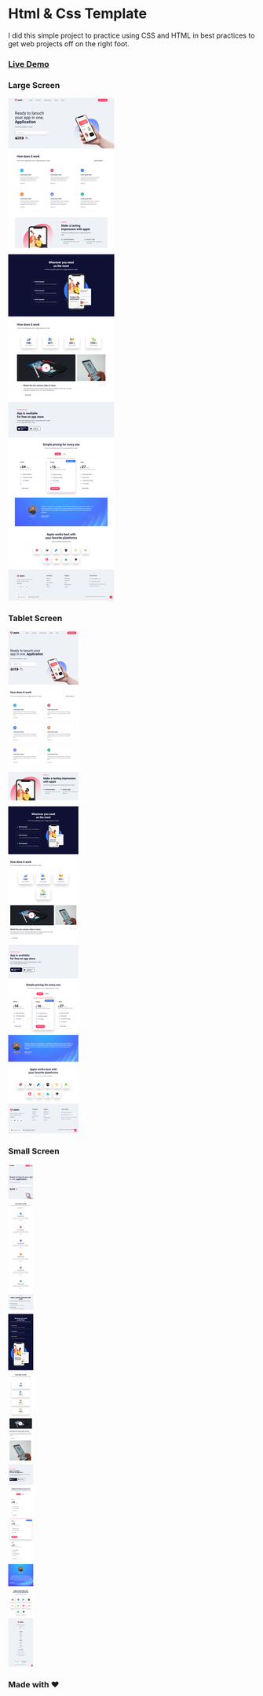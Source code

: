 # Html & Css Template

I did this simple project to practice using CSS and HTML in best practices to get web projects off on the right foot.

<h3>
  <a href="https://template-gilt-seven.vercel.app/" target="_blank"  title="Demo">
    Live Demo
  </a>
</h3>

<h3>Large Screen</h3>

![large-screen](largeScreen.png)

<h3>Tablet Screen</h3>

![tablet-screen](tabletScreen.png)

<h3>Small Screen</h3>

![small-screen](smallScreen.png)

### Made with :heart: 
